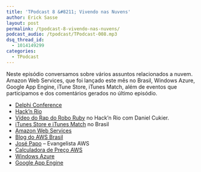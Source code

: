 ```yaml
---
title: 'TPodcast 8 &#8211; Vivendo nas Nuvens'
author: Erick Sasse
layout: post
permalink: /tpodcast-8-vivendo-nas-nuvens/
podcast_audio: /tpodcast/TPodcast-008.mp3
dsq_thread_id:
  - 1014149299
categories:
  - TPodcast
---
```

  Neste episódio conversamos sobre vários assuntos relacionados a nuvem. Amazon Web Services, que foi lançado este mês no Brasil, Windows Azure, Google App Engine, iTune Store, iTunes Match, além de eventos que participamos e dos comentários gerados no último episódio.

  * <a href="http://www.delphiconference.com.br/" target="_blank">Delphi Conference</a>
  * <a href="http://hacknrio.org/" target="_blank">Hack&#8217;n Rio</a>
  * <a href="http://youtu.be/ZjblRC4_Hqk" target="_blank">Vídeo do Rap do Robo Ruby</a> no Hack&#8217;n Rio com Daniel Cukier.
  * <a href="http://www.apple.com/br/itunes/" target="_blank">iTunes Store e iTunes Match</a> no Brasil
  * <a href="http://aws.amazon.com/pt/" target="_blank">Amazon Web Services</a>
  * <a href="http://aws.typepad.com/brasil/" target="_blank">Blog do AWS Brasil</a>
  * <a href="https://twitter.com/josepapo" target="_blank">José Papo</a> &#8211; Evangelista AWS
  * <a href="http://aws.amazon.com/calculator" target="_blank">Calculadora de Preço AWS</a>
  * <a href="http://www.windowsazure.com/" target="_blank">Windows Azure</a>
  * <a href="http://code.google.com/appengine/" target="_blank">Google App Engine</a>
